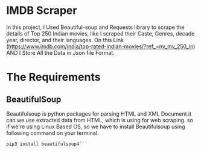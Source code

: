 # IMDB Scraper

In this project, I Used Beautiful-soup and Requests library to scrape the details of Top 250 Indian movies, like I scraped their Caste, Genres, decade year, director, and their languages. On this Link (https://www.imdb.com/india/top-rated-indian-movies/?ref_=nv_mv_250_in) AND I Store All the Data in Json file Format.

# The Requirements

## BeautifulSoup
Beautifulsoup is python packages for parsing HTML and XML Document.it can we use extracted data from HTML, which is using for web scraping. so if we're using Linux Based OS, so we have to install Beautifulsoup using following command on your terminal.

```sudo apt-get update && sudo apt-get install python3-pip
pip3 install beautifulsoup4```
